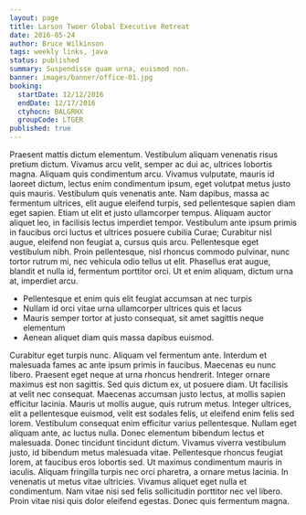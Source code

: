 ```yaml
---
layout: page
title: Larson Twoer Global Executive Retreat
date: 2016-05-24
author: Bruce Wilkinson
tags: weekly links, java
status: published
summary: Suspendisse quam urna, euismod non.
banner: images/banner/office-01.jpg
booking:
  startDate: 12/12/2016
  endDate: 12/17/2016
  ctyhocn: BALGRHX
  groupCode: LTGER
published: true
---
```

Praesent mattis dictum elementum. Vestibulum aliquam venenatis risus pretium dictum. Vivamus arcu velit, semper ac dui ac, ultrices lobortis magna. Aliquam quis condimentum arcu. Vivamus vulputate, mauris id laoreet dictum, lectus enim condimentum ipsum, eget volutpat metus justo quis mauris. Vestibulum quis venenatis ante. Nam dapibus, massa ac fermentum ultrices, elit augue eleifend turpis, sed pellentesque sapien diam eget sapien. Etiam ut elit et justo ullamcorper tempus. Aliquam auctor aliquet leo, in facilisis lectus imperdiet tempor. Vestibulum ante ipsum primis in faucibus orci luctus et ultrices posuere cubilia Curae; Curabitur nisl augue, eleifend non feugiat a, cursus quis arcu. Pellentesque eget vestibulum nibh. Proin pellentesque, nisl rhoncus commodo pulvinar, nunc tortor rutrum mi, nec vehicula odio tellus ut elit. Phasellus erat augue, blandit et nulla id, fermentum porttitor orci. Ut et enim aliquam, dictum urna at, imperdiet arcu.

* Pellentesque et enim quis elit feugiat accumsan at nec turpis
* Nullam id orci vitae urna ullamcorper ultrices quis et lacus
* Mauris semper tortor at justo consequat, sit amet sagittis neque elementum
* Aenean aliquet diam quis massa dapibus euismod.

Curabitur eget turpis nunc. Aliquam vel fermentum ante. Interdum et malesuada fames ac ante ipsum primis in faucibus. Maecenas eu nunc libero. Praesent eget neque at urna rhoncus hendrerit. Integer ornare maximus est non sagittis. Sed quis dictum ex, ut posuere diam. Ut facilisis at velit nec consequat. Maecenas accumsan justo lectus, at mollis sapien efficitur lacinia. Mauris ut mollis augue, quis rutrum metus. Integer ultrices, elit a pellentesque euismod, velit est sodales felis, ut eleifend enim felis sed lorem. Vestibulum consequat enim efficitur varius pellentesque. Nullam eget aliquam ante, ac luctus nulla. Donec elementum bibendum lectus et malesuada. Donec tincidunt tincidunt dictum.
Vivamus viverra vestibulum justo, id bibendum metus malesuada vitae. Pellentesque rhoncus feugiat lorem, at faucibus eros lobortis sed. Ut maximus condimentum mauris in iaculis. Aliquam fringilla turpis nec orci pharetra, a ornare metus lacinia. In venenatis ut metus vitae ultricies. Vivamus aliquet eget nulla et condimentum. Nam vitae nisi sed felis sollicitudin porttitor nec vel libero. Proin vitae nisi quis dolor eleifend egestas. Donec quis fermentum magna.
